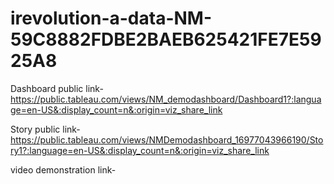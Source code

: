 # irevolution-a-data-NM-59C8882FDBE2BAEB625421FE7E5925A8



Dashboard public link-https://public.tableau.com/views/NM_demodashboard/Dashboard1?:language=en-US&:display_count=n&:origin=viz_share_link



Story public link-https://public.tableau.com/views/NMDemodashboard_16977043966190/Story1?:language=en-US&:display_count=n&:origin=viz_share_link

video demonstration link-
